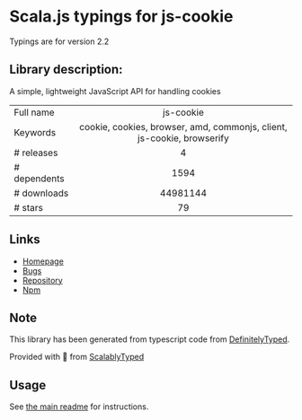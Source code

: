 
# Scala.js typings for js-cookie

Typings are for version 2.2

## Library description:
A simple, lightweight JavaScript API for handling cookies

|                    |                 |
| ------------------ | :-------------: |
| Full name          | js-cookie |
| Keywords           | cookie, cookies, browser, amd, commonjs, client, js-cookie, browserify |
| # releases         | 4 |
| # dependents       | 1594 |
| # downloads        | 44981144 |
| # stars            | 79 |

## Links
- [Homepage](https://github.com/js-cookie/js-cookie#readme)
- [Bugs](https://github.com/js-cookie/js-cookie/issues)
- [Repository](https://github.com/js-cookie/js-cookie)
- [Npm](https://www.npmjs.com/package/js-cookie)
    


## Note
This library has been generated from typescript code from [DefinitelyTyped](https://definitelytyped.org).

Provided with :purple_heart: from [ScalablyTyped](https://github.com/oyvindberg/ScalablyTyped)

## Usage
See [the main readme](../../readme.md) for instructions.


